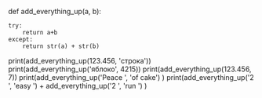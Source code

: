 

def add_everything_up(a, b):

    try:
        return a+b
    except:
        return str(a) + str(b)



print(add_everything_up(123.456, 'строка'))
print(add_everything_up('яблоко', 4215))
print(add_everything_up(123.456, 7))
print(add_everything_up('Peace ', 'of cake') )
print(add_everything_up('2 ', 'easy ') + add_everything_up('2 ', 'run ') )


